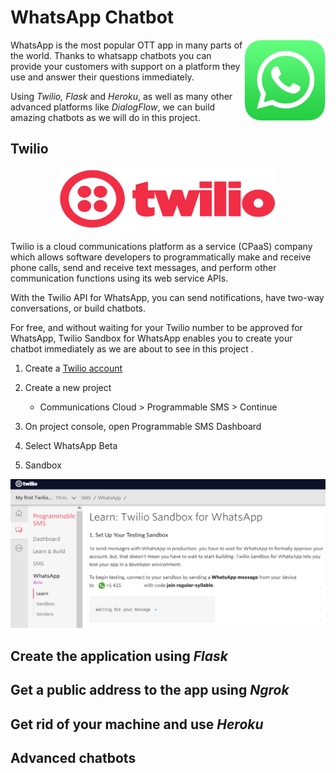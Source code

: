 # WhatsApp Chatbot

<p>
<img src="./images/whatsapp.png" alt="twilio" width="130" height="130" align="right">
  
WhatsApp is the most popular OTT app in many parts of the world. Thanks to whatsapp chatbots you can provide your customers with support on a platform they use and answer their questions immediately.

Using _Twilio, Flask_ and _Heroku_, as well as many other advanced platforms like _DialogFlow_, we can build amazing chatbots as we will do in this project.
</p>

## Twilio

<p align="center">
<img src="./images/twilio.png" alt="twilio" width="350" height="100">
</p>

Twilio is a cloud communications platform as a service (CPaaS) company which allows software developers to programmatically make and receive phone calls, send and receive text messages, and perform other communication functions using its web service APIs.

With the Twilio API for WhatsApp, you can send notifications, have two-way conversations, or build chatbots. 

For free, and without waiting for your Twilio number to be approved for WhatsApp, Twilio Sandbox for WhatsApp enables you to create your chatbot immediately as we are about to see in this project .

1. Create a [Twilio account](https://www.twilio.com/try-twilio)

2. Create a new project
    * Communications Cloud > Programmable SMS > Continue

3. On project console, open Programmable SMS Dashboard

4. Select WhatsApp Beta

5. Sandbox 

<img src="./images/sandbox.PNG" alt="sandbox">



## Create the application using _Flask_


## Get a public address to the app using _Ngrok_


## Get rid of your machine and use _Heroku_


## Advanced chatbots
